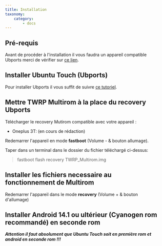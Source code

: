 ```yaml
---
title: Installation
taxonomy:
    category:
        - docs
---
```


## Pré-requis

Avant de procéder à l'installation il vous faudra un appareil compatible Ubports merci de vérifier sur [ce lien](https://devices.ubuntu-touch.io).

## Installer Ubuntu Touch (Ubports)

Pour installer Ubports il vous suffit de suivre [ce tutoriel](http://docs.ubports.com/fr/latest/userguide/install.html).

## Mettre TWRP  Multirom à la place du recovery Ubports

Télécharger le recovery Mutirom compatible avec votre appareil :

* Oneplus 3T: (en cours de rédaction)

Redemarrer l'appareil en mode **fastboot** (Volume - & bouton allumage).

Taper dans un terminal dans le dossier du fichier téléchargé ci-dessus: 

> fastboot flash recovery TWRP_Multirom.img


## Installer les fichiers necessaire au fonctionnement de Multirom

Redemarrer l'appareil dans le mode **recovery** (Volume + & bouton d'allumage)


## Installer Android 14.1 ou ultérieur (Cyanogen rom recommandé) en seconde rom

**_Attention il faut absolument que Ubuntu Touch soit en première rom et android en seconde rom !!!_**
